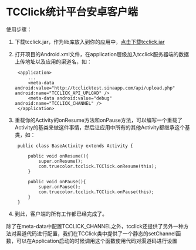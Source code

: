 TCClick统计平台安卓客户端
===============

使用步骤：

1. 下载tcclick.jar，作为lib库放入到你的应用中，[点击下载tcclick.jar](https://github.com/starfalling/tcclick-android/raw/master/tcclick.jar)
2. 打开项目的Android.xml文件，在application层级加入tcclick服务器端的数据上传地址以及应用的渠道名，如：

        <application>
            ...
            <meta-data android:value="http://tcclicktest.sinaapp.com/api/upload.php" android:name="TCCLICK_API_UPLOAD" />
            <meta-data android:value="debug" android:name="TCCLICK_CHANNEL" />
        </application>
4. 重载你的Activity的onResume方法和onPause方法，可以编写一个重载了Activity的基类来做这件事情，然后让应用中所有的其他Activity都继承这个基类，如：

        public class BaseActivity extends Activity {
        
            public void onResume(){
                super.onResume();
                com.truecolor.tcclick.TCClick.onResume(this);
            }
            
            public void onPause(){
                super.onPause();
                com.truecolor.tcclick.TCClick.onPause(this);
            }
        }
5. 到此，客户端的所有工作都已经完成了。

除了在meta-data中配置TCCLICK_CHANNEL之外，tcclick还提供了另外一种方法对渠道代码进行配置，我们在TCClick类中提供了一个静态的setChannel函数，可以在Application启动的时候调用这个函数使用代码对渠道码进行设置